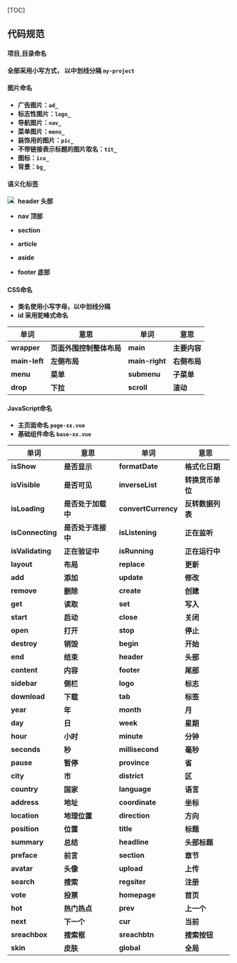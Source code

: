 [TOC]

## 代码规范

#### 项目,目录命名

**全部采用小写方式， 以中划线分隔 `my-project`**

#### 图片命名

- **广告图片：`ad_`**
- **标志性图片：`logo_`**
- **导航图片：`nav_`**
- **菜单图片：`menu_`**
- **装饰用的图片：`pic_`**
- **不带链接表示标题的图片取名：`tit_`**
- **图标：`ico_`**
- **背景：`bg_`**

#### 语义化标签

<img src="https://www.runoob.com/wp-content/uploads/2013/07/html5-layout.jpg" style="float:left">

- **header  头部**
- **nav  顶部**

- **section**

- **article**

- **aside**
- **footer  底部**

#### CSS命名

- **类名使用小写字母，以中划线分隔**
- **id 采用驼峰式命名**

| 单词          | 意思                     | 单词           | 意思         |
| ------------- | ------------------------ | -------------- | ------------ |
| **wrapper**   | **页面外围控制整体布局** | **main**       | **主要内容** |
| **main-left** | **左侧布局**             | **main-right** | **右侧布局** |
| **menu**      | **菜单**                 | **submenu**    | **子菜单**   |
| **drop**      | **下拉**                 | **scroll**     | **滚动**     |

#### JavaScript命名

- **主页面命名    `page-xx.vue`**
- **基础组件命名   `base-xx.vue`**

| 单词 | 意思 | 单词    | 意思 |
| -------- | -------- | ----------- | -------- |
| **isShow** |**是否显示**| **formatDate** | **格式化日期** |
| **isVisible** |**是否可见**| **inverseList** | **转换货币单位** |
| **isLoading** |**是否处于加载中**| **convertCurrency** | **反转数据列表** |
| **isConnecting** |**是否处于连接中**| **isListening** | **正在监听** |
| **isValidating** |**正在验证中**| **isRunning** | **正在运行中** |
| **layout**       | **布局**           | **replace** | **更新** |
| **add**      | **添加**     | **update**      | **修改**     |
| **remove**   | **删除**     | **create**      | **创建**     |
| **get**      | **读取**     | **set**         | **写入**     |
| **start**    | **启动**     | **close**       | **关闭**     |
| **open**     | **打开**     | **stop**        | **停止**     |
| **destroy**  | **销毁**     | **begin**       | **开始**     |
| **end**      | **结束**     | **header**      | **头部**     |
| **content**  | **内容**     | **footer**      | **尾部**     |
| **sidebar**  | **侧栏**     | **logo**        | **标志**     |
| **download** | **下载**     | **tab**         | **标签**     |
| **year**     | **年**       | **month**       | **月**       |
| **day**      | **日**       | **week**        | **星期**     |
| **hour**     | **小时**     | **minute**      | **分钟**     |
| **seconds**  | **秒**       | **millisecond** | **毫秒**     |
| **pause**    | **暂停**     | **province**    | **省**       |
| **city**     | **市**       | **district**    | **区**       |
| **country** | **国家** | **language** | **语言** |
| **address**  | **地址**     | **coordinate**  | **坐标**     |
| **location** | **地理位置** | **direction**   | **方向**     |
| **position** | **位置**     | **title**       | **标题**     |
| **summary**  | **总结**     | **headline**    | **头部标题** |
| **preface**  | **前言**     | **section**     | **章节**     |
| **avatar**   | **头像**     | **upload**      | **上传**     |
| **search**   | **搜索**     | **regsiter**    | **注册**     |
| **vote**     | **投票**     | **homepage**    | **首页**     |
| **hot**      | **热门热点** | **prev**        | **上一个**   |
| **next**     | **下一个**   | **cur**         | **当前**     |
| **sreachbox** | **搜索框** | **sreachbtn** | **搜索按钮** |
| **skin** | **皮肤** | **global** | **全局** |

